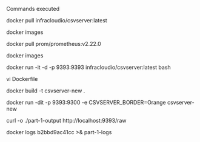 Commands executed

docker pull infracloudio/csvserver:latest


docker images

docker pull prom/prometheus:v2.22.0

docker images

docker run -it -d -p 9393:9393 infracloudio/csvserver:latest bash

vi Dockerfile

docker build -t csvserver-new .

docker run -dit -p 9393:9300 -e CSVSERVER_BORDER=Orange csvserver-new

curl -o ./part-1-output http://localhost:9393/raw

docker logs b2bbd9ac41cc >& part-1-logs
